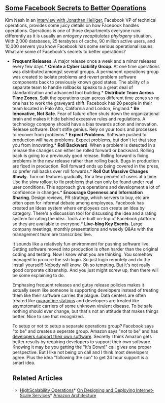 ## [Some Facebook Secrets to Better Operations](/blog/2008/9/3/some-facebook-secrets-to-better-operations.html)

    

    

Kim Nash in an [interview with Jonathan Heiliger](http://www.itworld.com/internet/54625/facebook-tech-infrastructure-needs-constant-care), Facebook VP of technical operations, provides some juicy details on how Facebook handles operations. Operations is one of those departments everyone runs differently as it is usually an _ontogeny recapitulates phylogeny_ situation. With 2,000 databases, 25 terabytes of cache, 90 million active users, and 10,000 servers you know Facebook has some serious operational issues. What are some of Facebook's secrets to better operations?

*   **Frequent Releases**. A major release once a week and a minor releases every few days.*   **Create a Cyber Liability Group**. At one time operations was distributed amongst several groups. A permanent operations group was created to isolate problems and revert problem software components back to previously known good states. The ability of a separate team to handle rollbacks speaks to a great deal of standardization and advanced tool building.*   **Distribute Team Across Time Zones**. Split the operations team across different time zones so no one has to work the graveyard shift. Facebook has 20 people in their team located in Palo Alto, California and London, England.*   **Be Innovative, Not Safe**. Fear of failure often shuts down the organizational brain and makes it hide behind excessive rules and regulations. A technology company should have a bias towards action and innovation. Release software. Don't stifle genius. Rely on your tools and processes to recover from problems.*   **Expect Problems**. Software pushed to production will have problems. Expect problems, but don't let that stop you from innovating.*   **Roll Backward**. When a problem is detected in a release the changes can either be rolled forward or backward. Rolling back is going to a previously good release. Rolling forward is fixing problems in the new release rather than rolling back. Bugs in production are fixed in production. Roll forward ends up being covered in the press, so prefer roll backs over roll forwards.*   **Roll Out Massive Changes Slowly**. Turn on features gradually, for a few percent of users at a time. Use the slow rollout to fix problems that can only be found under real user conditions. This approach give operations and development a lot of confidence in changes.*   **Encourage Openness and Information Sharing**. Design reviews, PR strategy, which servers to buy, etc are often open for informal debate among employees. Facebook has created an Ideas system where employees can create an Idea by category. There's a discussion tool for discussing the idea and a rating system for rating the idea. Tools are built on-top of Facebook platform so they are available to everyone.*   **Live-blog Key Events**. Large company meetings, monthly presentations and weekly Q&As with the management team are transcribed live.  

    It sounds like a relatively fun environment for pushing software live. Getting software moved into production is often harder than the original coding and testing. Now I know what you are thinking. You somehow managed to procure the ssh login. So just login remotely and do the install yourself! Nobody will know. Oh so tempting. But it's not really good corporate citizenship. And you just might screw up, then there will be some esplaining to do.  

    Emphasing frequent releases and gutsy release policies makes it actually seem like someone is supporting developers instead of treating them like their software carries the plague. Data centers are often treated like [quarantine stations](http://en.wikipedia.org/wiki/Quarantine_station) and developers are treated like asymptomatic carriers of some unknown virulent disease. To be safe nothing should ever change, but that's not an attitude that makes things better. Nice to see that recognized.  

    To setup or not to setup a separate operations group? Facebook says "to be" and creates a seperate group. Amazon says "not to be" and has [developers support their own software](http://highscalability.com/amazon-architecture). Secretly I think Amazon gets better results by requiring developers to support their own software. Knowing it may be you getting the "It's Down!" call gives one proper perspective. But I like not being on call and I think most developers agree. Plus the idea "following the sun" to get 24 hour support is a smart idea.  

    ## Related Articles

    *   [HighScalability Operations](/blog/category/operations)*   [On Designing and Deploying Internet-Scale Services](http://highscalability.com/paper-designing-and-deploying-internet-scale-services)*   [Amazon Architecture](http://highscalability.com/amazon-architecture)    